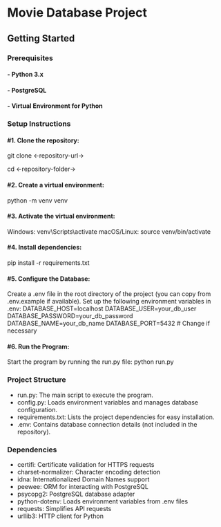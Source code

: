 # Movie Database Project

## Getting Started

### Prerequisites

#### - **Python 3.x**
#### - **PostgreSQL**
#### - **Virtual Environment** for Python

### Setup Instructions

#### #1. **Clone the repository**:
   git clone <-repository-url->
   
   cd <-repository-folder->

#### #2. Create a virtual environment:
python -m venv venv

#### #3. Activate the virtual environment:
Windows: venv\Scripts\activate
macOS/Linux: source venv/bin/activate

#### #4. Install dependencies:
pip install -r requirements.txt

#### #5. Configure the Database:
Create a .env file in the root directory of the project (you can copy from .env.example if available).
Set up the following environment variables in .env:
DATABASE_HOST=localhost
DATABASE_USER=your_db_user
DATABASE_PASSWORD=your_db_password
DATABASE_NAME=your_db_name
DATABASE_PORT=5432  # Change if necessary

#### #6. Run the Program:
Start the program by running the run.py file:
python run.py

### Project Structure
- run.py: The main script to execute the program.
- config.py: Loads environment variables and manages database configuration.
- requirements.txt: Lists the project dependencies for easy installation.
- .env: Contains database connection details (not included in the repository).
  
### Dependencies
- certifi: Certificate validation for HTTPS requests
- charset-normalizer: Character encoding detection
- idna: Internationalized Domain Names support
- peewee: ORM for interacting with PostgreSQL
- psycopg2: PostgreSQL database adapter
- python-dotenv: Loads environment variables from .env files
- requests: Simplifies API requests
- urllib3: HTTP client for Python
  
